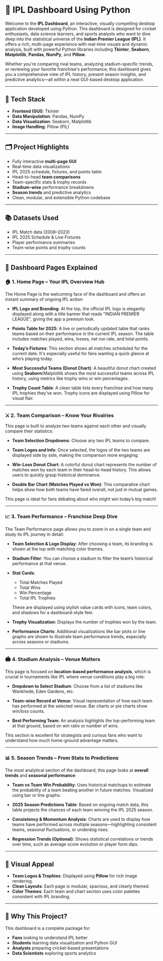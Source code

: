 

# 🏏 IPL Dashboard Using Python

Welcome to the **IPL Dashboard**, an interactive, visually compelling desktop application developed using Python. This dashboard is designed for cricket enthusiasts, data science learners, and sports analysts who want to dive deep into the statistical universe of the **Indian Premier League (IPL)**. It offers a rich, multi-page experience with real-time visuals and dynamic analysis, built with powerful Python libraries including **Tkinter**, **Seaborn**, **Matplotlib**, **Pandas**, **NumPy**, and **Pillow**.

Whether you're comparing rival teams, analyzing stadium-specific trends, or reviewing your favorite franchise's performance, this dashboard gives you a comprehensive view of IPL history, present season insights, and predictive analytics—all within a neat GUI-based desktop application.

---

## 🔧 Tech Stack

* **Frontend (GUI)**: Tkinter
* **Data Manipulation**: Pandas, NumPy
* **Data Visualization**: Seaborn, Matplotlib
* **Image Handling**: Pillow (PIL)

---

## 🗂️ Project Highlights

* Fully interactive **multi-page GUI**
* Real-time data visualizations
* IPL 2025 schedule, fixtures, and points table
* Head-to-head **team comparisons**
* Team-specific stats & trophy records
* **Stadium-wise** performance breakdowns
* **Season trends** and predictive analytics
* Clean, modular, and extensible Python codebase

---

## 📚 Datasets Used

* IPL Match data (2008–2023)
* IPL 2025 Schedule & Live Fixtures
* Player performance summaries
* Team-wise points and trophy counts

---

## 🌟 Dashboard Pages Explained

### 🏠 1. Home Page – Your IPL Overview Hub

The Home Page is the welcoming face of the dashboard and offers an instant summary of ongoing IPL action:

* **IPL Logo and Branding**: At the top, the official IPL logo is elegantly displayed along with a title banner that reads "INDIAN PREMIER LEAGUE", giving the app a premium look.

* **Points Table for 2025**: A live or periodically updated table that ranks teams based on their performance in the current IPL season. The table includes matches played, wins, losses, net run rate, and total points.

* **Today’s Fixtures**: This section shows all matches scheduled for the current date. It's especially useful for fans wanting a quick glance at who’s playing today.

* **Most Successful Teams (Donut Chart)**: A beautiful donut chart created using **Seaborn**/Matplotlib shows the most successful teams across IPL history, using metrics like trophy wins or win percentages.

* **Trophy Count Table**: A clean table lists every franchise and how many IPL trophies they’ve won. Trophy icons are displayed using Pillow for visual flair.

---

### ⚔️ 2. Team Comparison – Know Your Rivalries

This page is built to analyze two teams against each other and visually compare their statistics:

* **Team Selection Dropdowns**: Choose any two IPL teams to compare.

* **Team Logos and Info**: Once selected, the logos of the two teams are displayed side by side, making the comparison more engaging.

* **Win-Loss Donut Chart**: A colorful donut chart represents the number of matches won by each team in their head-to-head history. This allows users to quickly grasp historical dominance.

* **Double Bar Chart (Matches Played vs Won)**: This comparative chart helps show how both teams have fared overall, not just in mutual games.

This page is ideal for fans debating about who might win today’s big match!

---

### 📈 3. Team Performance – Franchise Deep Dive

The Team Performance page allows you to zoom in on a single team and study its IPL journey in detail:

* **Team Selection & Logo Display**: After choosing a team, its branding is shown at the top with matching color themes.

* **Stadium Filter**: You can choose a stadium to filter the team’s historical performance at that venue.

* **Stat Cards**:

  * Total Matches Played
  * Total Wins
  * Win Percentage
  * Total IPL Trophies

  These are displayed using stylish value cards with icons, team colors, and shadows for a dashboard-style feel.

* **Trophy Visualization**: Displays the number of trophies won by the team.

* **Performance Charts**: Additional visualizations like bar plots or line graphs are shown to illustrate team performance trends, especially across seasons or stadiums.

---

### 🏟️ 4. Stadium Analysis – Venue Matters

This page is focused on **location-based performance analysis**, which is crucial in tournaments like IPL where venue conditions play a big role:

* **Dropdown to Select Stadium**: Choose from a list of stadiums like Wankhede, Eden Gardens, etc.

* **Team-wise Record at Venue**: Visual representation of how each team has performed at the selected venue. Bar charts or pie charts show win/loss counts.

* **Best Performing Team**: An analysis highlights the top-performing team at that ground, based on win ratio or number of wins.

This section is excellent for strategists and curious fans who want to understand how much home-ground advantage matters.

---

### 📊 5. Season Trends – From Stats to Predictions

The most analytical section of the dashboard, this page looks at **overall trends** and **seasonal performance**:

* **Team vs Team Win Probability**: Uses historical matchups to estimate the probability of a team beating another in future matches. Visualized using bar or line graphs.

* **2025 Season Predictions Table**: Based on ongoing match data, this table projects the chances of each team winning the IPL 2025 season.

* **Consistency & Momentum Analysis**: Charts are used to display how teams have performed across multiple seasons—highlighting consistent teams, seasonal fluctuations, or underdog rises.

* **Regression Trends (Optional)**: Shows statistical correlations or trends over time, such as average score evolution or player form dips.

---

## 📸 Visual Appeal

* **Team Logos & Trophies**: Displayed using **Pillow** for rich image rendering.
* **Clean Layouts**: Each page is modular, spacious, and clearly themed.
* **Color Themes**: Each team and chart section uses color palettes consistent with IPL branding.

---

## 🤖 Why This Project?

This dashboard is a complete package for:

* **Fans** looking to understand IPL better
* **Students** learning data visualization and Python GUI
* **Analysts** preparing cricket-based presentations
* **Data Scientists** exploring sports analytics

